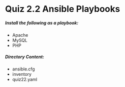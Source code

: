 # Quiz 2.2 Ansible Playbooks

##### Install the following as a playbook: 
* Apache 
* MySQL
* PHP

##### Directory Content:
* ansible.cfg
* inventory
* quiz22.yaml
